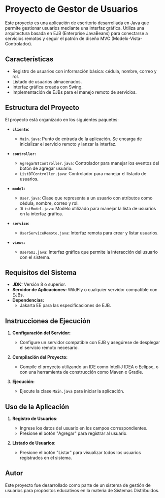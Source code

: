 # Proyecto de Gestor de Usuarios

Este proyecto es una aplicación de escritorio desarrollada en Java que permite gestionar usuarios mediante una interfaz gráfica. Utiliza una arquitectura basada en EJB (Enterprise JavaBeans) para conectarse a servicios remotos y seguir el patrón de diseño MVC (Modelo-Vista-Controlador).

## Características

- Registro de usuarios con información básica: cédula, nombre, correo y rol.
- Listado de usuarios almacenados.
- Interfaz gráfica creada con Swing.
- Implementación de EJBs para el manejo remoto de servicios.

## Estructura del Proyecto

El proyecto está organizado en los siguientes paquetes:

- **`cliente`:**
  - `Main.java`: Punto de entrada de la aplicación. Se encarga de inicializar el servicio remoto y lanzar la interfaz.

- **`controller`:**
  - `AgregarBTController.java`: Controlador para manejar los eventos del botón de agregar usuario.
  - `ListBTController.java`: Controlador para manejar el listado de usuarios.

- **`model`:**
  - `User.java`: Clase que representa a un usuario con atributos como cédula, nombre, correo y rol.
  - `JListModel.java`: Modelo utilizado para manejar la lista de usuarios en la interfaz gráfica.

- **`service`:**
  - `UserServiceRemote.java`: Interfaz remota para crear y listar usuarios.

- **`views`:**
  - `UserGUI.java`: Interfaz gráfica que permite la interacción del usuario con el sistema.

## Requisitos del Sistema

- **JDK:** Versión 8 o superior.
- **Servidor de Aplicaciones:** WildFly o cualquier servidor compatible con EJBs.
- **Dependencias:**
  - Jakarta EE para las especificaciones de EJB.

## Instrucciones de Ejecución

1. **Configuración del Servidor:**
   - Configure un servidor compatible con EJB y asegúrese de desplegar el servicio remoto necesario.

2. **Compilación del Proyecto:**
   - Compile el proyecto utilizando un IDE como IntelliJ IDEA o Eclipse, o con una herramienta de construcción como Maven o Gradle.

3. **Ejecución:**
   - Ejecute la clase `Main.java` para iniciar la aplicación.

## Uso de la Aplicación

1. **Registro de Usuarios:**
   - Ingrese los datos del usuario en los campos correspondientes.
   - Presione el botón "Agregar" para registrar al usuario.

2. **Listado de Usuarios:**
   - Presione el botón "Listar" para visualizar todos los usuarios registrados en el sistema.

## Autor

Este proyecto fue desarrollado como parte de un sistema de gestión de usuarios para propósitos educativos en la materia de Sistemas Distribuidos.
